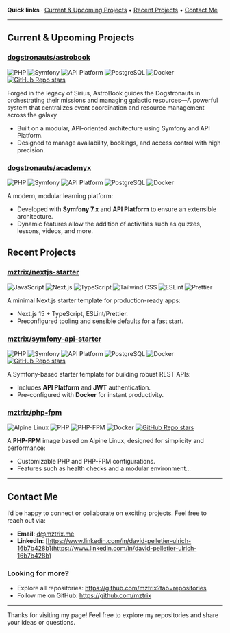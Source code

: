 **Quick links** · [Current & Upcoming Projects](#current--upcoming-projects) • [Recent Projects](#recent-projects) • [Contact Me](#contact-me)

---

## Current & Upcoming Projects

### [dogstronauts/astrobook](https://github.com/dogstronauts/astrobook)

![PHP](https://img.shields.io/badge/PHP-777BB4?logo=php&logoColor=white) ![Symfony](https://img.shields.io/badge/Symfony-000000?logo=symfony&logoColor=white) ![API Platform](https://img.shields.io/badge/API%20Platform-4eb7bc?logo=apiplatform&logoColor=white) ![PostgreSQL](https://img.shields.io/badge/PostgreSQL-4169E1?logo=postgresql&logoColor=white) ![Docker](https://img.shields.io/badge/Docker-2496ED?logo=docker&logoColor=white) [![GitHub Repo stars](https://img.shields.io/github/stars/dogstronauts/astrobook?style=social)](https://github.com/dogstronauts/astrobook/stargazers)


Forged in the legacy of Sirius, AstroBook guides the Dogstronauts in orchestrating their missions and managing galactic resources—A powerful system that centralizes event coordination and resource management across the galaxy
* Built on a modular, API-oriented architecture using Symfony and API Platform.
* Designed to manage availability, bookings, and access control with high precision.

### [dogstronauts/academyx](https://github.com/dogstronauts/academyx)
![PHP](https://img.shields.io/badge/PHP-777BB4?logo=php&logoColor=white) ![Symfony](https://img.shields.io/badge/Symfony-000000?logo=symfony&logoColor=white) ![API Platform](https://img.shields.io/badge/API%20Platform-4eb7bc?logo=apiplatform&logoColor=white) ![PostgreSQL](https://img.shields.io/badge/PostgreSQL-4169E1?logo=postgresql&logoColor=white) ![Docker](https://img.shields.io/badge/Docker-2496ED?logo=docker&logoColor=white)

A modern, modular learning platform:
* Developed with **Symfony 7.x** and **API Platform** to ensure an extensible architecture.
* Dynamic features allow the addition of activities such as quizzes, lessons, videos, and more.

## Recent Projects

### [mztrix/nextjs-starter](https://github.com/mztrix/nextjs-starter)
![JavaScript](https://img.shields.io/badge/JavaScript-F7DF1E?logo=javascript&logoColor=000) ![Next.js](https://img.shields.io/badge/Next.js-000000?logo=nextdotjs&logoColor=white) ![TypeScript](https://img.shields.io/badge/TypeScript-3178C6?logo=typescript&logoColor=white) ![Tailwind CSS](https://img.shields.io/badge/Tailwind%20CSS-06B6D4?logo=tailwindcss&logoColor=white) ![ESLint](https://img.shields.io/badge/ESLint-4B32C3?logo=eslint&logoColor=white) ![Prettier](https://img.shields.io/badge/Prettier-F7B93E?logo=prettier&logoColor=000)

A minimal Next.js starter template for production-ready apps:
* Next.js 15 + TypeScript, ESLint/Prettier.
* Preconfigured tooling and sensible defaults for a fast start.

### [mztrix/symfony-api-starter](https://github.com/mztrix/symfony-api-starter)
![PHP](https://img.shields.io/badge/PHP-777BB4?logo=php&logoColor=white) ![Symfony](https://img.shields.io/badge/Symfony-000000?logo=symfony&logoColor=white) ![API Platform](https://img.shields.io/badge/API%20Platform-4eb7bc?logo=apiplatform&logoColor=white) ![PostgreSQL](https://img.shields.io/badge/PostgreSQL-4169E1?logo=postgresql&logoColor=white) ![Docker](https://img.shields.io/badge/Docker-2496ED?logo=docker&logoColor=white) [![GitHub Repo stars](https://img.shields.io/github/stars/mztrix/symfony-api-starter?style=social)](https://github.com/mztrix/symfony-api-starter/stargazers)

A Symfony-based starter template for building robust REST APIs:
* Includes **API Platform** and **JWT** authentication.
* Pre-configured with **Docker** for instant productivity.

### [mztrix/php-fpm](https://github.com/mztrix/docker-php-fpm/tree/1.0)
![Alpine Linux](https://img.shields.io/badge/Alpine-0D597F?logo=alpinelinux&logoColor=white) ![PHP](https://img.shields.io/badge/PHP-777BB4?logo=php&logoColor=white) ![PHP-FPM](https://img.shields.io/badge/PHP--FPM-777BB4) ![Docker](https://img.shields.io/badge/Docker-2496ED?logo=docker&logoColor=white) [![GitHub Repo stars](https://img.shields.io/github/stars/mztrix/docker-php-fpm?style=social)](https://github.com/mztrix/docker-php-fpm/stargazers)

A **PHP-FPM** image based on Alpine Linux, designed for simplicity and performance:
* Customizable PHP and PHP-FPM configurations.
* Features such as health checks and a modular environment...

---

## Contact Me

I’d be happy to connect or collaborate on exciting projects. Feel free to reach out via:

* **Email**: [d@mztrix.me](mailto:d@mztrix.me)
* **LinkedIn**: [https://www.linkedin.com/in/david-pelletier-ulrich-16b7b428b](https://www.linkedin.com/in/david-pelletier-ulrich-16b7b428b)

### Looking for more?

- Explore all repositories: https://github.com/mztrix?tab=repositories
- Follow me on GitHub: https://github.com/mztrix

---

Thanks for visiting my page! Feel free to explore my repositories and share your ideas or questions.